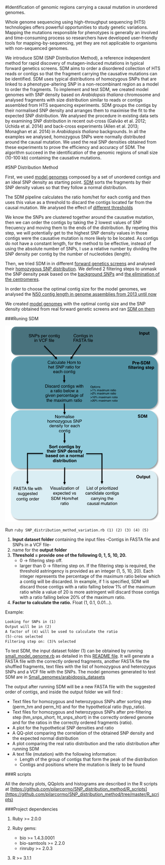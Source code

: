 
#Identification of genomic regions carrying a causal mutation in unordered genomes.

Whole genome sequencing using high-throughput sequencing (HTS) technologies offers powerful opportunities to study genetic variations. Mapping the mutations responsible for phenotypes is generally an involved and time-consuming process so researchers have developed user-friendly tools for mapping-by-sequencing, yet they are not applicable to organisms with non-sequenced genomes.

We introduce SDM (SNP Distribution Method), a reference independent method for rapid discovery of mutagen-induced mutations in typical forward genetics screens. SDM aims to order a disordered collection of HTS reads or contigs so that the fragment carrying the causative mutations can be identified. SDM uses typical distributions of homozygous SNPs that are linked to a phenotype-altering SNP in a non-recombinant region as a model to order the fragments. To implement and test SDM, we created model genomes with SNP density based on *Arabidopsis thaliana* chromosome and analysed fragments with size distribution similar to reads or contigs assembled from HTS sequencing experiments. SDM groups the contigs by their normalised SNP density and arranges them to maximise the fit to the expected SNP distribution. We analysed the procedure in existing data sets by examining SNP distribution in recent out-cross (Galvão et al. 2012; Uchida et al. 2014) and back-cross experiments (Allen et al. 2013; Monaghan et al. 2014) in *Arabidopsis thaliana* backgrounds. In all the examples we analysed, homozygous SNPs were normally distributed around the causal mutation. We used the real SNP densities obtained from these experiments to prove the efficiency and accuracy of SDM. The algorithm succeed in the identification of the genomic regions of small size (10-100 kb) containing the causative mutations.

#SNP Distribution Method


First, we used [model genomes](https://github.com/pilarcormo/SNP_distribution_method/tree/master/Small_genomes) composed by a set of unordered contigs and an ideal SNP density as starting point. [SDM](https://github.com/pilarcormo/SNP_distribution_method/blob/master/lib/SDM.rb) sorts the fragments by their SNP density values so that they follow a normal distribution. 

The SDM pipeline calculates the ratio hom/het for each contig and then uses this value as a threshold to discard the contigs located far from the causal mutation. We analysed the effect of [different thresholds](https://github.com/pilarcormo/SNP_distribution_method/blob/master/Small_genomes/arabidopsis_datasets/Analyse_effect_ratio/Pre_filtering.md)

We know the SNPs are clustered together around the causative mutation, then we can order the contigs by taking the 2 lowest values of SNP frecuency and moving them to the ends of the distribution. By repeting this step, we will potentially get to the highest SNP density values in those contigs were the causative mutation is more likely to be located. As contigs do not have a constant length, for the method to be effective, instead of using the absolute number of SNPs, I use a relative number by dividing the SNP density per contig by the number of nucleotides (length). 

Then, we tried SDM in in different [forward genetics screens](https://github.com/pilarcormo/SNP_distribution_method/tree/master/Reads) and analysed their [homozygous SNP distribution](https://github.com/pilarcormo/SNP_distribution_method/blob/master/Reads/qqplot.md). We defined 2 filtering steps to unmask the SNP density peak based on the [background SNPs](https://github.com/pilarcormo/SNP_distribution_method/blob/master/manage_vcf.rb) and [the elimination of the centromeres](https://github.com/pilarcormo/SNP_distribution_method/blob/master/remove_cent.rb). 

In order to choose the optimal contig size for the model genomes, we analysed the [N50 contig length in genome assemblies from 2013 until now](https://github.com/pilarcormo/SNP_distribution_method/tree/master/Contigs) 

We created [model genomes](https://github.com/pilarcormo/SNP_distribution_method/tree/master/arabidopsis_datasets/No_centromere) with the optimal contig size and the SNP density obtained from real forward genetic screens and ran [SDM on them](https://github.com/pilarcormo/SNP_distribution_method/blob/master/Results/SDM.md)


###Runing SDM

![workflow](Results/workflow_shadw.png)

Run ```ruby SNP_distribution_method_variation.rb (1) (2) (3) (4) (5)```

1. **Input dataset folder** containing the input files -Contigs in FASTA file and SNPs in a VCF file-
2. name for the **output folder**
3. **Threshold = provide one of the following 0, 1, 5, 10, 20.**
	- 0 -> filtering step off. 
	- larger than 0 -> filtering step on.  If the filtering step is required, the threshold astringency is provided as an integer (1, 5, 10, 20). Each integer represents the percentage of the maximum ratio below which a contig will be discarded. In example, if 1 is specified, SDM will discard those contigs with a ratio falling below 1% of the maximum ratio while a value of 20 is more astringent  will discard those contigs with a ratio falling below 20% of the maximum ratio. 
4.  **Factor to calculate the ratio.** Float (1, 0.1, 0.01...). 

Example:

```
Looking for SNPs in (1)
Output will be in (2)
A factor of (4) will be used to calculate the ratio
(5)-cros selected
Filtering step on: (3)% selected
```

To test SDM, the input dataset folder (1) can be obtained by running [small_model_genome.rb](https://github.com/pilarcormo/SNP_distribution_method/blob/master/Small_genomes/small_model_genome.rb) as detailed in this [README file](https://github.com/pilarcormo/SNP_distribution_method/blob/master/Small_genomes/README.md). It will generate a FASTA file with the correctly ordered fragments, another FASTA file the shuffled fragments, text files with the list of homozygous and heterozygus SNPs and a VCF file with the SNPs. The model genomes generated to test SDM are in 
[Small_genomes/arabidopsis_datasets](https://github.com/pilarcormo/SNP_distribution_method/tree/master/Small_genomes/arabidopsis_datasets)

The output after running SDM will be a new FASTA file with the suggested order of contigs, and inside the output folder we will find :
 
- Text files for homozygous and heterozygous SNPs after sorting step (perm_hm and perm_ht) and for the hypothetical ratio (hyp_ratio). 
- Text files for homozygous and heterozygous SNPs after pre-filtering step (hm_snps_short, ht_snps_short) in the correctly ordered genome and  for the ratios in the correctly ordered fragments (ratio).
- A plot for the hypothetical SNP densities and ratio
- A QQ-plot comparing the correlation of the obtained SNP density and the expected normal distribution
- A plot comparing the real ratio distribution and the ratio distribution after running SDM 
- A text file (mutation) with the following information:
	 - Length of the group of contigs that form the peak of the distribution
	 - Contigs and positions where the mutation is likely to be found 	 
	 

###R scripts 

All the density plots, QQplots and histograms are described in the R scripts at [https://github.com/pilarcormo/SNP_distribution_method/R_scripts](https://github.com/pilarcormo/SNP_distribution_method/tree/master/R_scripts)


###Project dependencies

1. Ruby >= 2.0.0

2. Ruby gems:

	- bio >= 1.4.3.0001
	- bio-samtools >= 2.2.0
	- rinruby >= 2.0.3

3. R >= 3.1.1


